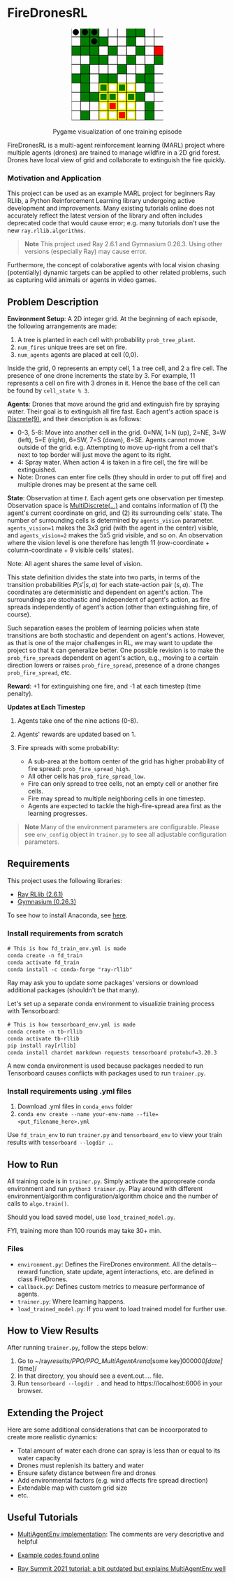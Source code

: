 # FireDronesRL

<p align='center'>
<img src="./training_example.gif" width="210" height="210" />
<p align='center'>Pygame visualization of one training episode</p>
</p>

FireDronesRL is a multi-agent reinforcement learning (MARL) project where multiple agents (drones) are trained to manage wildfire in a 2D grid forest. Drones have local view of grid and collaborate to extinguish the fire quickly.

### Motivation and Application

This project can be used as an example MARL project for beginners Ray RLlib, a Python Reinforcement Learning library undergoing active development and improvements. Many existing tutorials online does not accurately reflect the latest version of the library and often includes deprecated code that would cause error; e.g. many tutorials don't use the new `ray.rllib.algorithms`.

> **Note**
> This project used Ray 2.6.1 and Gymnasium 0.26.3. Using other versions (especially Ray) may cause error.

Furthermore, the concept of colaborative agents with local vision chasing (potentially) dynamic targets can be applied to other related problems, such as capturing wild animals or agents in video games.

## Problem Description

**Environment Setup**: A 2D integer grid. At the beginning of each episode, the following arrangements are made:

1. A tree is planted in each cell with probability `prob_tree_plant`.
2. `num_fires` unique trees are set on fire.
3. `num_agents` agents are placed at cell (0,0).

Inside the grid, 0 represents an empty cell, 1 a tree cell, and 2 a fire cell. The presence of one drone increments the state by 3. For example, 11 represents a cell on fire with 3 drones in it. Hence the base of the cell can be found by `cell_state % 3`.

**Agents**: Drones that move around the grid and extinguish fire by spraying water. Their goal is to extinguish all fire fast. Each agent's action space is [Discrete(9)](https://gymnasium.farama.org/api/spaces/fundamental/#discrete), and their description is as follows:

-   0-3, 5-8: Move into another cell in the grid. 0=NW, 1=N (up), 2=NE, 3=W (left), 5=E (right), 6=SW, 7=S (down), 8=SE. Agents cannot move outside of the grid. e.g. Attempting to move up-right from a cell that's next to top border will just move the agent to its right.
-   4: Spray water. When action 4 is taken in a fire cell, the fire will be extinguished.
-   Note: Drones can enter fire cells (they should in order to put off fire) and multiple drones may be present at the same cell.

**State**: Observation at time $t$. Each agent gets one observation per timestep. Observation space is [MultiDiscrete(...)](https://gymnasium.farama.org/api/spaces/fundamental/#multidiscrete) and contains information of (1) the agent's current coordinate on grid, and (2) its surrounding cells' state. The number of surrounding cells is determined by `agents_vision` parameter. `agents_vision=1` makes the 3x3 grid (with the agent in the center) visible, and `agents_vision=2` makes the 5x5 grid visible, and so on. An observation where the vision level is one therefore has length 11 (row-coordinate + column-coordinate + 9 visible cells' states).

Note: All agent shares the same level of vision.

This state definition divides the state into two parts, in terms of the transition probabilities $P(s'|s,a)$ for each state-action pair $(s,a)$. The coordinates are deterministic and dependent on agent's action. The surroundings are stochastic and independent of agent's action, as fire spreads independently of agent's action (other than extinguishing fire, of course).

Such separation eases the problem of learning policies when state transitions are both stochastic and dependent on agent's actions. However, as that is one of the major challenges in RL, we may want to update the project so that it can generalize better. One possible revision is to make the `prob_fire_spread`s dependent on agent's action, e.g., moving to a certain direction lowers or raises `prob_fire_spread`, presence of a drone changes `prob_fire_spread`, etc.

**Reward**: +1 for extinguishing one fire, and -1 at each timestep (time penalty).

**Updates at Each Timestep**

1. Agents take one of the nine actions (0-8).
2. Agents' rewards are updated based on 1.
3. Fire spreads with some probability:

    - A sub-area at the bottom center of the grid has higher probability of fire spread: `prob_fire_spread_high`.
    - All other cells has `prob_fire_spread_low`.
    - Fire can only spread to tree cells, not an empty cell or another fire cells.
    - Fire may spread to multiple neighboring cells in one timestep.
    - Agents are expected to tackle the high-fire-spread area first as the learning progresses.

> **Note**
> Many of the environment parameters are configurable. Please see `env_config` object in `trainer.py` to see all adjustable configuration parameters.

## Requirements

This project uses the following libraries:

-   [Ray RLlib (2.6.1)](https://docs.ray.io/en/latest/rllib/index.html)
-   [Gymnasium (0.26.3)](https://gymnasium.farama.org/)

To see how to install Anaconda, see [here](https://docs.anaconda.com/free/anaconda/install/).

### Install requirements from scratch

```
# This is how fd_train_env.yml is made
conda create -n fd_train
conda activate fd_train
conda install -c conda-forge "ray-rllib"
```

Ray may ask you to update some packages' versions or download additional packages (shouldn't be that many).

Let's set up a separate conda environment to visualizie training process with Tensorboard:

```
# This is how tensorboard_env.yml is made
conda create -n tb-rllib
conda activate tb-rllib
pip install ray[rllib]
conda install chardet markdown requests tensorboard protobuf=3.20.3
```

A new conda environment is used because packages needed to run Tensorboard causes conflicts with packages used to run `trainer.py`.

### Install requirements using .yml files

1. Download .yml files in `conda_envs` folder
2. `conda env create --name your-env-name --file=<put_filename_here>.yml`

Use `fd_train_env` to run `trainer.py` and `tensorboard_env` to view your train results with `tensorboard --logdir .`.

## How to Run

All training code is in `trainer.py`. Simply activate the appropreate conda environment and run `python3 trainer.py`. Play around with different environment/algorithm configuration/algorithm choice and the number of calls to `algo.train()`.

Should you load saved model, use `load_trained_model.py`.

FYI, training more than 100 rounds may take 30+ min.

### Files

-   `environment.py`: Defines the FireDrones environment. All the details--reward function, state update, agent interactions, etc. are defined in class FireDrones.
-   `callback.py`: Defines custom metrics to measure performance of agents.
-   `trainer.py`: Where learning happens.
-   `load_trained_model.py`: If you want to load trained model for further use.

## How to View Results

After running `trainer.py`, follow the steps below:

1. Go to ~/ray*results/PPO/PPO_MultiAgentArena*[some key]00000*0[date]*[time]/
2. In that directory, you should see a event.out.... file.
3. Run `tensorboard --logdir .` and head to https://localhost:6006 in your browser.

## Extending the Project

Here are some additional considerations that can be incoorporated to create more realistic dynamics:

-   Total amount of water each drone can spray is less than or equal to its water capacity
-   Drones must replenish its battery and water
-   Ensure safety distance between fire and drones
-   Add environmental factors (e.g. wind affects fire spread direction)
-   Extendable map with custom grid size
-   etc.

## Useful Tutorials

-   [MultiAgentEnv implementation](https://docs.ray.io/en/latest/_modules/ray/rllib/env/multi_agent_env.html#main-content): The comments are very descriptive and helpful

-   [Example codes found online](./examples/)

-   [Ray Summit 2021 tutorial: a bit outdated but explains MultiAgentEnv well](https://github.com/sven1977/rllib_tutorials/blob/main/ray_summit_2021/tutorial_notebook.ipynb)
